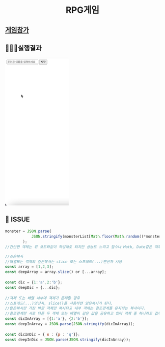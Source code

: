<h1 align='middle'>RPG게임</h1>

## [게임참가](https://distracted-bardeen-6314ae.netlify.app)

## 👨🏻‍💻실행결과

<img src="../images/rpg_play.gif">

## 🔎 ISSUE

```js
monster = JSON.parse(
            JSON.stringify(monsterList[Math.floor(Math.random()*monsterList.length)])
        );
//간단한 객체는 위 코드와같이 작성해도 되지만 성능도 느리고 함수나 Math, Date같은 객체를 복사할 수 없기에 Lodash같은 라이브러리를 사용한다.
```

```js
//깊은복사
//배열또는 객체의 깊은복사는 slice 또는 스프레드(...)연산자 사용
const array = [1,2,3];
const deepArray = array.slice() or [...array];

const dic = {1:'a',2:'b'};
const deepDic = {...dic};

//객체 또는 배열 내부에 객체가 존재할 경우
//스프레드(...)연산자, slice()를 사용하면 얕은복사가 된다.
//얕은복사란 가장 바깥 객체만 복사되고 내부 객체는 참조관계를 유지하는 복사이다.
//참조관계란 서로 다른 두 객체 또는 배열이 같은 값을 공유하고 있어 객체 중 하나라도 값이 바뀐다면 참조관계에 있는 다른 객체의 값도 바뀐다.
const dicInArray = [{1:'a'}, {2:'b'}];
const deepInArray = JSON.parse(JSON.stringify(dicInArray));

const dicInDic = { o : {p : 'q'}};
const deepInDic = JSON.parse(JSON.stringify(dicInArray));
```

